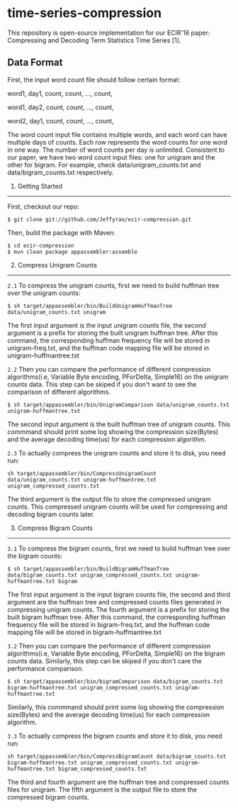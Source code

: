 # time-series-compression
This repository is open-source implementation for our ECIR'16 paper: Compressing and Decoding Term Statistics Time Series [1].

Data Format
-----------
First, the input word count file should follow certain format: 

word1, day1, count, count, ..., count, 

word1, day2, count, count, ..., count, 

word2, day1, count, count, ..., count, 

The word count input file contains multiple words, and each word can have multiple days of counts. Each row represents the word counts for one word in one way. The number of word counts per day is unlimited. Consistent to our paper, we have two word count input files: one for unigram and the other for bigram. For example, check data/unigram_counts.txt and data/bigram_counts.txt respectively.

1. Getting Started
---------------
First, checkout our repo:
```
$ git clone git://github.com/Jeffyrao/ecir-compression.git
``` 
Then, build the package with Maven:
```
$ cd ecir-compression
$ mvn clean package appassembler:assemble
``` 

2. Compress Unigram Counts
--------------------------
``2.1`` To compress the unigram counts, first we need to build huffman tree over the unigram counts:
```
$ sh target/appassembler/bin/BuildUnigramHuffmanTree data/unigram_counts.txt unigram
``` 
The first input argument is the input unigram counts file, the second argument is a prefix for storing the built unigram huffman tree. After this command, the corresponding huffman frequency file will be stored in unigram-freq.txt, and the huffman code mapping file will be stored in unigram-huffmantree.txt

``2.2`` Then you can compare the performance of different compression algorithms(i.e, Variable Byte encoding, PForDelta, Simple16) on the unigram counts data. This step can be skiped if you don't want to see the comparison of different algorithms.
```
$ sh target/appassembler/bin/UnigramComparison data/unigram_counts.txt unigram-huffmantree.txt
``` 
The second input argument is the built huffman tree of unigram counts. This commmand should print some log showing the compression size(Bytes) and the average decoding time(us) for each compression algorithm. 

``2.3`` To actually compress the unigram counts and store it to disk, you need run:
```
sh target/appassembler/bin/CompressUnigramCount data/unigram_counts.txt unigram-huffmantree.txt unigram_compressed_counts.txt
```
The third argument is the output file to store the compressed unigram counts. This compressed unigram counts will be used for compressing and decoding bigram counts later.

3. Compress Bigram Counts
-------------------------
``3.1`` To compress the bigram counts, first we need to build huffman tree over the bigram counts:
```
$ sh target/appassembler/bin/BuildBigramHuffmanTree data/bigram_counts.txt unigram_compressed_counts.txt unigram-huffmantree.txt bigram
``` 
The first input argument is the input bigram counts file, the second and third argument are the huffman tree and compressed counts files generated in compressing unigram counts. The fourth argument is a prefix for storing the built bigram huffman tree. After this command, the corresponding huffman frequency file will be stored in bigram-freq.txt, and the huffman code mapping file will be stored in bigram-huffmantree.txt

``3.2`` Then you can compare the performance of different compression algorithms(i.e, Variable Byte encoding, PForDelta, Simple16) on the bigram counts data. Similarly, this step can be skiped if you don't care the performance comparison.
```
$ sh target/appassembler/bin/bigramComparison data/bigram_counts.txt bigram-huffmantree.txt unigram_compressed_counts.txt unigram-huffmantree.txt
``` 
Similarly, this commmand should print some log showing the compression size(Bytes) and the average decoding time(us) for each compression algorithm. 

``3.3`` To actually compress the bigram counts and store it to disk, you need run:
```
sh target/appassembler/bin/CompressBigramCount data/bigram_counts.txt bigram-huffmantree.txt unigram_compressed_counts.txt unigram-huffmantree.txt bigram_compressed_counts.txt
```
The third and fourth argument are the huffman tree and compressed counts files for unigram. The fifth argument is the output file to store the compressed bigram counts. 
